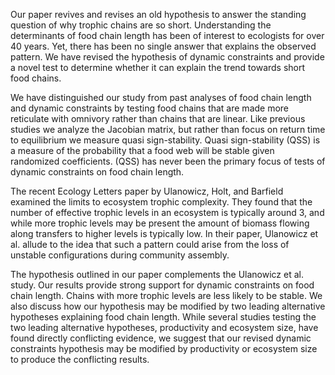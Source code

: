 Our paper revives and revises an old hypothesis to answer the standing question of why trophic chains are so short. Understanding the determinants of food chain length has been of interest to ecologists for over 40 years. Yet, there has been no single answer that explains the observed pattern. We have revised the hypothesis of dynamic constraints and provide a novel test to determine whether it can explain the trend towards short food chains.  

We have distinguished our study from past analyses of food chain length and dynamic constraints by testing food chains that are made more reticulate with omnivory rather than chains that are linear. Like previous studies we analyze the Jacobian matrix, but rather than focus on return time to equilibrium we measure quasi sign-stability. Quasi sign-stability (QSS) is a measure of the probability that a food web will be stable given randomized coefficients. (QSS) has never been the primary focus of tests of dynamic constraints on food chain length. 

The recent Ecology Letters paper by Ulanowicz, Holt, and Barfield examined the limits to ecosystem trophic complexity. They found that the number of effective trophic levels in an ecosystem is typically around 3, and while more trophic levels may be present the amount of biomass flowing along transfers to higher levels is typically low. In their paper, Ulanowicz et al. allude to the idea that such a pattern could arise from the loss of unstable configurations during community assembly. 

The hypothesis outlined in our paper complements the Ulanowicz et al. study. Our results provide strong support for dynamic constraints on food chain length. Chains with more trophic levels are less likely to be stable. We also discuss how our hypothesis may be modified by two leading alternative hypotheses explaining food chain length. While several studies testing the two leading alternative hypotheses, productivity and ecosystem size, have found directly conflicting evidence, we suggest that our revised dynamic constraints hypothesis may be modified by productivity or ecosystem size to produce the conflicting results. 

